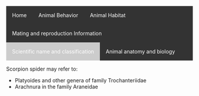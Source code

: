 <ul style="list-style-type: none; margin: 0; padding: 0; overflow: hidden; background-color: #333333; ">
  <li style="float: left"><a href="#home" style="display: block; color: white; text-align: center; padding: 16px; text-decoration: none;">Home</a></li>
  <li style="float: left"><a href="animal-behavior.html" style="display: block; color: white; text-align: center; padding: 16px; text-decoration: none;">Animal Behavior</a></li>
  <li style="float: left"><a href="animal-habitat.html" style="display: block; color: white; text-align: center; padding: 16px; text-decoration: none;">Animal Habitat</a></li>
  <li style="float: left"><a href="mating-and-reproduction-Information.html" style="display: block; color: white; text-align: center; padding: 16px; text-decoration: none;">Mating and reproduction Information</a></li>
  <li style="float: left; background-color: #cccccc"><a href="scientific-name-and-classification.html" style="display: block; color: white; text-align: center; padding: 16px; text-decoration: none;">Scientific name and classification</a></li>
  <li style="float: left"><a href="animal-anatomy-and-biology.html" style="display: block; color: white; text-align: center; padding: 16px; text-decoration: none;">Animal anatomy and biology</a></li>
</ul>

Scorpion spider may refer to:

- Platyoides and other genera of family Trochanteriidae
- Arachnura in the family Araneidae
